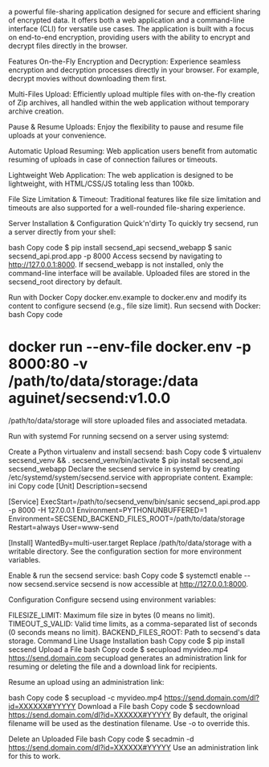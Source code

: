 a powerful file-sharing application designed for secure and efficient sharing of encrypted data. It offers both a web application and a command-line interface (CLI) for versatile use cases. The application is built with a focus on end-to-end encryption, providing users with the ability to encrypt and decrypt files directly in the browser.

Features
On-the-Fly Encryption and Decryption: Experience seamless encryption and decryption processes directly in your browser. For example, decrypt movies without downloading them first.

Multi-Files Upload: Efficiently upload multiple files with on-the-fly creation of Zip archives, all handled within the web application without temporary archive creation.

Pause & Resume Uploads: Enjoy the flexibility to pause and resume file uploads at your convenience.

Automatic Upload Resuming: Web application users benefit from automatic resuming of uploads in case of connection failures or timeouts.

Lightweight Web Application: The web application is designed to be lightweight, with HTML/CSS/JS totaling less than 100kb.

File Size Limitation & Timeout: Traditional features like file size limitation and timeouts are also supported for a well-rounded file-sharing experience.

Server Installation & Configuration
Quick'n'dirty
To quickly try secsend, run a server directly from your shell:

bash
Copy code
$ pip install secsend_api secsend_webapp
$ sanic secsend_api.prod.app -p 8000
Access secsend by navigating to http://127.0.0.1:8000. If secsend_webapp is not installed, only the command-line interface will be available. Uploaded files are stored in the secsend_root directory by default.

Run with Docker
Copy docker.env.example to docker.env and modify its content to configure secsend (e.g., file size limit).
Run secsend with Docker:
bash
Copy code
# docker run --env-file docker.env -p 8000:80 -v /path/to/data/storage:/data aguinet/secsend:v1.0.0
/path/to/data/storage will store uploaded files and associated metadata.

Run with systemd
For running secsend on a server using systemd:

Create a Python virtualenv and install secsend:
bash
Copy code
$ virtualenv secsend_venv && . secsend_venv/bin/activate
$ pip install secsend_api secsend_webapp
Declare the secsend service in systemd by creating /etc/systemd/system/secsend.service with appropriate content. Example:
ini
Copy code
[Unit]
Description=secsend

[Service]
ExecStart=/path/to/secsend_venv/bin/sanic secsend_api.prod.app -p 8000 -H 127.0.0.1
Environment=PYTHONUNBUFFERED=1
Environment=SECSEND_BACKEND_FILES_ROOT=/path/to/data/storage
Restart=always
User=www-send

[Install]
WantedBy=multi-user.target
Replace /path/to/data/storage with a writable directory. See the configuration section for more environment variables.

Enable & run the secsend service:
bash
Copy code
$ systemctl enable --now secsend.service
secsend is now accessible at http://127.0.0.1:8000.

Configuration
Configure secsend using environment variables:

FILESIZE_LIMIT: Maximum file size in bytes (0 means no limit).
TIMEOUT_S_VALID: Valid time limits, as a comma-separated list of seconds (0 seconds means no limit).
BACKEND_FILES_ROOT: Path to secsend's data storage.
Command Line Usage
Installation
bash
Copy code
$ pip install secsend
Upload a File
bash
Copy code
$ secupload myvideo.mp4 https://send.domain.com
secupload generates an administration link for resuming or deleting the file and a download link for recipients.

Resume an upload using an administration link:

bash
Copy code
$ secupload -c myvideo.mp4 https://send.domain.com/dl?id=XXXXXX#YYYYY
Download a File
bash
Copy code
$ secdownload https://send.domain.com/dl?id=XXXXXX#YYYYY
By default, the original filename will be used as the destination filename. Use -o to override this.

Delete an Uploaded File
bash
Copy code
$ secadmin -d https://send.domain.com/dl?id=XXXXXX#YYYYY
Use an administration link for this to work.




